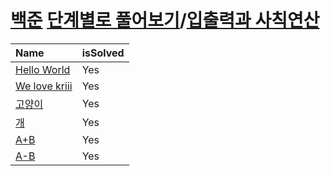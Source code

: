 # [백준](https://www.acmicpc.net/) [단계별로 풀어보기](https://www.acmicpc.net/step)/[입출력과 사칙연산](https://www.acmicpc.net/step/1)

| Name | isSolved |
| :------------- | :------------- |
| [Hello World](https://www.acmicpc.net/problem/2557) | Yes |
| [We love kriii](https://www.acmicpc.net/problem/10718) | Yes |
| [고양이](https://www.acmicpc.net/problem/10171) | Yes |
| [개](https://www.acmicpc.net/problem/10172) | Yes |
| [A+B](https://www.acmicpc.net/problem/1000) | Yes |
| [A-B](https://www.acmicpc.net/problem/1001) | Yes |
